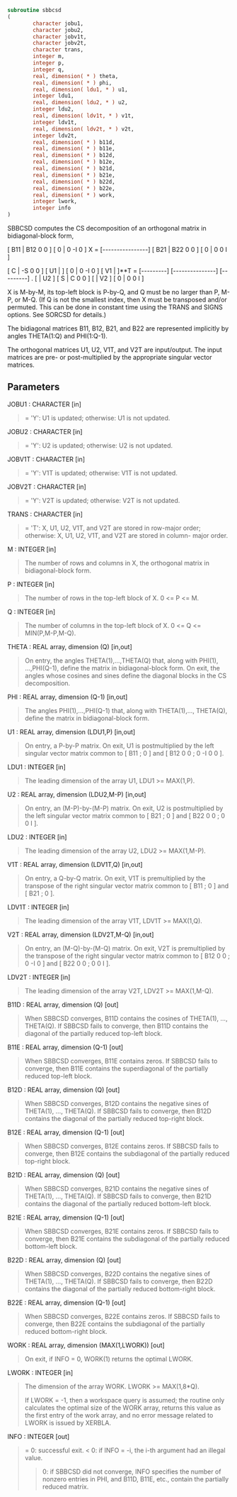 ```fortran
subroutine sbbcsd
(
        character jobu1,
        character jobu2,
        character jobv1t,
        character jobv2t,
        character trans,
        integer m,
        integer p,
        integer q,
        real, dimension( * ) theta,
        real, dimension( * ) phi,
        real, dimension( ldu1, * ) u1,
        integer ldu1,
        real, dimension( ldu2, * ) u2,
        integer ldu2,
        real, dimension( ldv1t, * ) v1t,
        integer ldv1t,
        real, dimension( ldv2t, * ) v2t,
        integer ldv2t,
        real, dimension( * ) b11d,
        real, dimension( * ) b11e,
        real, dimension( * ) b12d,
        real, dimension( * ) b12e,
        real, dimension( * ) b21d,
        real, dimension( * ) b21e,
        real, dimension( * ) b22d,
        real, dimension( * ) b22e,
        real, dimension( * ) work,
        integer lwork,
        integer info
)
```

SBBCSD computes the CS decomposition of an orthogonal matrix in
bidiagonal-block form,


[ B11 | B12 0  0 ]
[  0  |  0 -I  0 ]
X = [----------------]
[ B21 | B22 0  0 ]
[  0  |  0  0  I ]

[  C | -S  0  0 ]
[ U1 |    ] [  0 |  0 -I  0 ] [ V1 |    ]**T
= [---------] [---------------] [---------]   .
[    | U2 ] [  S |  C  0  0 ] [    | V2 ]
[  0 |  0  0  I ]

X is M-by-M, its top-left block is P-by-Q, and Q must be no larger
than P, M-P, or M-Q. (If Q is not the smallest index, then X must be
transposed and/or permuted. This can be done in constant time using
the TRANS and SIGNS options. See SORCSD for details.)

The bidiagonal matrices B11, B12, B21, and B22 are represented
implicitly by angles THETA(1:Q) and PHI(1:Q-1).

The orthogonal matrices U1, U2, V1T, and V2T are input/output.
The input matrices are pre- or post-multiplied by the appropriate
singular vector matrices.

## Parameters
JOBU1 : CHARACTER [in]
> = 'Y':      U1 is updated;
> otherwise:  U1 is not updated.

JOBU2 : CHARACTER [in]
> = 'Y':      U2 is updated;
> otherwise:  U2 is not updated.

JOBV1T : CHARACTER [in]
> = 'Y':      V1T is updated;
> otherwise:  V1T is not updated.

JOBV2T : CHARACTER [in]
> = 'Y':      V2T is updated;
> otherwise:  V2T is not updated.

TRANS : CHARACTER [in]
> = 'T':      X, U1, U2, V1T, and V2T are stored in row-major
> order;
> otherwise:  X, U1, U2, V1T, and V2T are stored in column-
> major order.

M : INTEGER [in]
> The number of rows and columns in X, the orthogonal matrix in
> bidiagonal-block form.

P : INTEGER [in]
> The number of rows in the top-left block of X. 0 <= P <= M.

Q : INTEGER [in]
> The number of columns in the top-left block of X.
> 0 <= Q <= MIN(P,M-P,M-Q).

THETA : REAL array, dimension (Q) [in,out]
> On entry, the angles THETA(1),...,THETA(Q) that, along with
> PHI(1), ...,PHI(Q-1), define the matrix in bidiagonal-block
> form. On exit, the angles whose cosines and sines define the
> diagonal blocks in the CS decomposition.

PHI : REAL array, dimension (Q-1) [in,out]
> The angles PHI(1),...,PHI(Q-1) that, along with THETA(1),...,
> THETA(Q), define the matrix in bidiagonal-block form.

U1 : REAL array, dimension (LDU1,P) [in,out]
> On entry, a P-by-P matrix. On exit, U1 is postmultiplied
> by the left singular vector matrix common to [ B11 ; 0 ] and
> [ B12 0 0 ; 0 -I 0 0 ].

LDU1 : INTEGER [in]
> The leading dimension of the array U1, LDU1 >= MAX(1,P).

U2 : REAL array, dimension (LDU2,M-P) [in,out]
> On entry, an (M-P)-by-(M-P) matrix. On exit, U2 is
> postmultiplied by the left singular vector matrix common to
> [ B21 ; 0 ] and [ B22 0 0 ; 0 0 I ].

LDU2 : INTEGER [in]
> The leading dimension of the array U2, LDU2 >= MAX(1,M-P).

V1T : REAL array, dimension (LDV1T,Q) [in,out]
> On entry, a Q-by-Q matrix. On exit, V1T is premultiplied
> by the transpose of the right singular vector
> matrix common to [ B11 ; 0 ] and [ B21 ; 0 ].

LDV1T : INTEGER [in]
> The leading dimension of the array V1T, LDV1T >= MAX(1,Q).

V2T : REAL array, dimension (LDV2T,M-Q) [in,out]
> On entry, an (M-Q)-by-(M-Q) matrix. On exit, V2T is
> premultiplied by the transpose of the right
> singular vector matrix common to [ B12 0 0 ; 0 -I 0 ] and
> [ B22 0 0 ; 0 0 I ].

LDV2T : INTEGER [in]
> The leading dimension of the array V2T, LDV2T >= MAX(1,M-Q).

B11D : REAL array, dimension (Q) [out]
> When SBBCSD converges, B11D contains the cosines of THETA(1),
> ..., THETA(Q). If SBBCSD fails to converge, then B11D
> contains the diagonal of the partially reduced top-left
> block.

B11E : REAL array, dimension (Q-1) [out]
> When SBBCSD converges, B11E contains zeros. If SBBCSD fails
> to converge, then B11E contains the superdiagonal of the
> partially reduced top-left block.

B12D : REAL array, dimension (Q) [out]
> When SBBCSD converges, B12D contains the negative sines of
> THETA(1), ..., THETA(Q). If SBBCSD fails to converge, then
> B12D contains the diagonal of the partially reduced top-right
> block.

B12E : REAL array, dimension (Q-1) [out]
> When SBBCSD converges, B12E contains zeros. If SBBCSD fails
> to converge, then B12E contains the subdiagonal of the
> partially reduced top-right block.

B21D : REAL array, dimension (Q) [out]
> When SBBCSD converges, B21D contains the negative sines of
> THETA(1), ..., THETA(Q). If SBBCSD fails to converge, then
> B21D contains the diagonal of the partially reduced bottom-left
> block.

B21E : REAL array, dimension (Q-1) [out]
> When SBBCSD converges, B21E contains zeros. If SBBCSD fails
> to converge, then B21E contains the subdiagonal of the
> partially reduced bottom-left block.

B22D : REAL array, dimension (Q) [out]
> When SBBCSD converges, B22D contains the negative sines of
> THETA(1), ..., THETA(Q). If SBBCSD fails to converge, then
> B22D contains the diagonal of the partially reduced bottom-right
> block.

B22E : REAL array, dimension (Q-1) [out]
> When SBBCSD converges, B22E contains zeros. If SBBCSD fails
> to converge, then B22E contains the subdiagonal of the
> partially reduced bottom-right block.

WORK : REAL array, dimension (MAX(1,LWORK)) [out]
> On exit, if INFO = 0, WORK(1) returns the optimal LWORK.

LWORK : INTEGER [in]
> The dimension of the array WORK. LWORK >= MAX(1,8*Q).
> 
> If LWORK = -1, then a workspace query is assumed; the
> routine only calculates the optimal size of the WORK array,
> returns this value as the first entry of the work array, and
> no error message related to LWORK is issued by XERBLA.

INFO : INTEGER [out]
> = 0:  successful exit.
> < 0:  if INFO = -i, the i-th argument had an illegal value.
> > 0:  if SBBCSD did not converge, INFO specifies the number
> of nonzero entries in PHI, and B11D, B11E, etc.,
> contain the partially reduced matrix.
